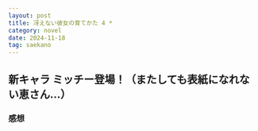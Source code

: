 ```yaml
---
layout: post
title: 冴えない彼女の育てかた 4 *
category: novel
date: 2024-11-18
tag: saekano
---
```


## 新キャラ ミッチー登場！（またしても表紙になれない恵さん…）

### 感想
